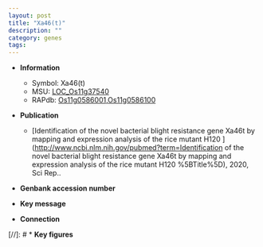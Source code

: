 ```yaml
---
layout: post
title: "Xa46(t)"
description: ""
category: genes
tags: 
---
```


* **Information**  
    + Symbol: Xa46(t)  
    + MSU: [LOC_Os11g37540](http://rice.uga.edu/cgi-bin/ORF_infopage.cgi?orf=LOC_Os11g37540)  
    + RAPdb: [Os11g0586001](http://rapdb.dna.affrc.go.jp/viewer/gbrowse_details/irgsp1?name=Os11g0586001),[Os11g0586100](http://rapdb.dna.affrc.go.jp/viewer/gbrowse_details/irgsp1?name=Os11g0586100)  

* **Publication**  
    + [Identification of the novel bacterial blight resistance gene Xa46t by mapping and expression analysis of the rice mutant H120 ](http://www.ncbi.nlm.nih.gov/pubmed?term=Identification of the novel bacterial blight resistance gene Xa46t by mapping and expression analysis of the rice mutant H120 %5BTitle%5D), 2020, Sci Rep..

* **Genbank accession number**  

* **Key message**  

* **Connection**  

[//]: # * **Key figures**  


